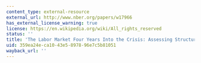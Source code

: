 ```yaml
---
content_type: external-resource
external_url: http://www.nber.org/papers/w17966
has_external_license_warning: true
license: https://en.wikipedia.org/wiki/All_rights_reserved
status: ''
title: 'The Labor Market Four Years Into the Crisis: Assessing Structural Explanations'
uid: 359ea24e-ca10-43e5-8978-96e7c5b81051
wayback_url: ''
---
```

